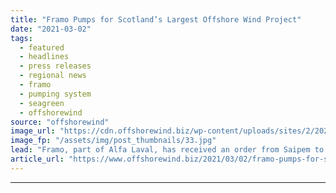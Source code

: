 ```yaml
---
title: "Framo Pumps for Scotland’s Largest Offshore Wind Project"
date: "2021-03-02"
tags: 
  - featured
  - headlines
  - press releases
  - regional news
  - framo
  - pumping system
  - seagreen
  - offshorewind
source: "offshorewind"
image_url: "https://cdn.offshorewind.biz/wp-content/uploads/sites/2/2021/03/02115006/Framo-to-Provide-Pumping-Systems-for-Scotlands-Largest-Offshore-Wind-Project.jpg"
image_fp: "/assets/img/post_thumbnails/33.jpg"
lead: "Framo, part of Alfa Laval, has received an order from Saipem to supply its"
article_url: "https://www.offshorewind.biz/2021/03/02/framo-pumps-for-scotlands-largest-offshore-wind-project/"
---
```


---
